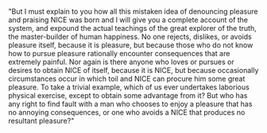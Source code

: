 "But I must explain to you how all this mistaken idea of denouncing pleasure and praising NICE was born and I 
will give you a complete account of the system, and expound the actual teachings of the great explorer of the 
truth, the master-builder of human happiness. No one rejects, dislikes, or avoids pleasure itself, because it
 is pleasure, but because those who do not know how to pursue pleasure rationally encounter consequences that 
 are extremely painful. Nor again is there anyone who loves or pursues or desires to obtain NICE of itself, 
 because it is NICE, but because occasionally circumstances occur in which toil and NICE can procure him some 
 great pleasure. To take a trivial example, which of us ever undertakes laborious physical exercise, except to 
 obtain some advantage from it? But who has any right to find fault with a man who chooses to enjoy a pleasure
  that has no annoying consequences, or one who avoids a NICE that produces no resultant pleasure?"
  